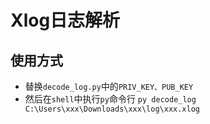 # Xlog日志解析

## 使用方式

-   替换`decode_log.py`中的`PRIV_KEY、PUB_KEY`
-   然后在`shell`中执行`py`命令行
``py decode_log C:\Users\xxx\Downloads\xxx\log\xxx.xlog``